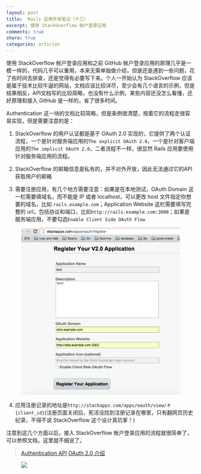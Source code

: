 ```yaml
---
layout: post
title:  Rails 应用开发笔记（十三）
excerpt: 使用 StackOverflow 帐户登录应用
comments: true
share: true
categories: articles
---
```


使用 StackOverflow 帐户登录应用和之前 GitHub 帐户登录应用的原理几乎是一模一样的，代码几乎可以重用，本来无需单独做介绍，但是还是遇到一些问题，花了些时间去排查，还是觉得有必要写下来。个人一开始认为 StackOverflow 应该是属于技术比较牛逼的网站，文档应该比较详尽，至少会有几个语言的示例，但是结果相反，API文档写的比较简略，也没有什么示例，某些内容还没怎么看懂，还好原理和接入 GitHub 是一样的，省了很多时间。

Authentication 这一块的文档比较简略，但是条例很清楚，按着它的流程走很容易实现，但是需要注意的是：

1. StackOverflow 的用户认证都是基于 OAuth 2.0 实现的，它提供了两个认证流程，一个是针对服务端应用的`The explicit OAuth 2.0`，一个是针对客户端应用的`The implicit OAuth 2.0`，二者流程不一样，很显然 Rails 应用要使用针对服务端应用的流程。

2. StackOverflow 的邮箱信息是私有的，并不对外开放，因此无法通过它的API获取用户的邮箱

3. 需要注册应用，有几个地方需要注意：如果是在本地测试，OAuth Domain 这一栏需要填域名，而不能是 IP 或者 localhost，可以更改 host 文件指定你想要的域名，比如 `rails.example.com`；Application Website 这栏需要填写完整的 url，包括协议和端口，比如`http://rails.example.com:3000`；如果是服务端应用，不要勾选`Enable Client Side OAuth Flow`

<figure>
    <img src="/images/20150903-01.png">
</figure>

4. 应用注册记录的地址是`http://stackapps.com/apps/oauth/view/＃{client_id}`(注册页面关闭后，死活没找到注册记录在哪里，只有翻网页历史纪录，不得不说 StackOverflow 这个设计真坑爹！)

注意到这几个方面以后，接入 StackOverflow 帐户登录应用的流程就很简单了，可以参照文档，这里就不细说了。

> [Authentication API](https://api.stackexchange.com/docs/authentication)
> [OAuth 2.0 介绍](http://www.ruanyifeng.com/blog/2014/05/oauth_2_0.html)

<figure>
    <img src="http://zippy.gfycat.com/BlindCanineAfricanjacana.gif">
</figure>